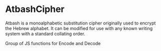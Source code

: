 # AtbashCipher

Atbash is a monoalphabetic substitution cipher originally used to encrypt the Hebrew alphabet. It can be modified for use with any known writing system with a standard collating order.

Group of JS functions for Encode and Decode

